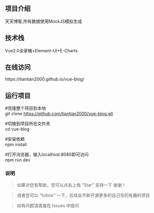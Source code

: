 <h2>项目介绍</h2>

天天博客,所有数据使用MockJS模拟生成

<h2>技术栈</h2>
Vue2.0全家桶+Element-UI+E-Charts

<h2>在线访问</h2>
https://tiantian2000.github.io/vue-blog/

<h2> 运行项目</h2>

#克隆整个项目到本地<br>
git clone https://github.com/tiantian2000/vue-blog.git

#切换到项目所在文件夹<br>
cd vue-blog

#安装依赖<br>
npm install

#打开浏览器，输入localhost:8080即可访问<br>
npm run dev


### 说明
>  如果对您有帮助，您可以点右上角 "Star" 支持一下 谢谢！

>  或者您可以 "follow" 一下，后续会不断开源更多的自己写的有趣的项目

> 如有问题请直接在 Issues 中提问


